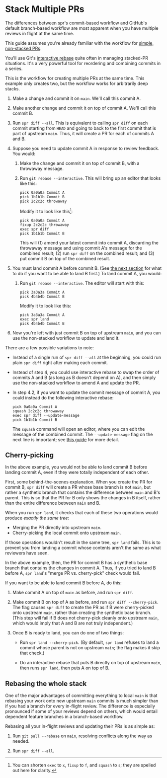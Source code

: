 # Stack Multiple PRs

The differences between spr's commit-based workflow and GitHub's default branch-based workflow are most apparent when you have multiple reviews in flight at the same time.

This guide assumes you're already familiar with the workflow for [simple, non-stacked PRs](./simple.md).

You'll use Git's [interactive rebase](https://git-scm.com/docs/git-rebase#_interactive_mode) quite often in managing stacked-PR situations. It's a very powerful tool for reordering and combining commits in a series.

This is the workflow for creating multiple PRs at the same time. This example only creates two, but the workflow works for arbitrarily deep stacks.

1. Make a change and commit it on `main`. We'll call this commit A.

2. Make another change and commit it on top of commit A. We'll call this commit B.

3. Run `spr diff --all`. This is equivalent to calling `spr diff` on each commit starting from `HEAD` and going to back to the first commit that is part of upstream `main`. Thus, it will create a PR for each of commits A and B.

4. Suppose you need to update commit A in response to review feedback. You would:

   1. Make the change and commit it on top of commit B, with a throwaway message.

   2. Run `git rebase --interactive`. This will bring up an editor that looks like this:

      ```
      pick 0a0a0a Commit A
      pick 1b1b1b Commit B
      pick 2c2c2c throwaway
      ```

      Modify it to look like this[^rebase-cmds]:

      ```
      pick 0a0a0a Commit A
      fixup 2c2c2c throwaway
      exec spr diff
      pick 1b1b1b Commit B
      ```

      This will (1) amend your latest commit into commit A, discarding the throwaway message and using commit A's message for the combined result; (2) run `spr diff` on the combined result; and (3) put commit B on top of the combined result.

5. You must land commit A before commit B. (See [the next section](#cherry-picking) for what to do if you want to be able to land B first.) To land commit A, you would:

   1. Run `git rebase --interactive`. The editor will start with this:

      ```
      pick 3a3a3a Commit A
      pick 4b4b4b Commit B
      ```

      Modify it to look like this:

      ```
      pick 3a3a3a Commit A
      exec spr land
      pick 4b4b4b Commit B
      ```

6. Now you're left with just commit B on top of upstream `main`, and you can use the non-stacked workflow to update and land it.

There are a few possible variations to note:

- Instead of a single run of `spr diff --all` at the beginning, you could run plain `spr diff` right after making each commit.

- Instead of step 4, you could use interactive rebase to swap the order of commits A and B (as long as B doesn't depend on A), and then simply use the non-stacked workflow to amend A and update the PR.

- In step 4.2, if you want to update the commit message of commit A, you could instead do the following interactive rebase:

  ```
  pick 0a0a0a Commit A
  squash 2c2c2c throwaway
  exec spr diff --update-message
  pick 1b1b1b Commit B
  ```

  The `squash` command will open an editor, where you can edit the message of the combined commit. The `--update-message` flag on the next line is important; see [this guide](./commit-message.md) for more detail.

## Cherry-picking

In the above example, you would not be able to land commit B before landing commit A, even if they were totally independent of each other.

First, some behind-the-scenes explanation. When you create the PR for commit B, `spr diff` will create a PR whose base branch is not `main`, but rather a synthetic branch that contains the difference between `main` and B's parent. This is so that the PR for B only shows the changes in B itself, rather than the entire difference between `main` and B.

When you run `spr land`, it checks that each of these two operations would produce _exactly the same tree_:

- Merging the PR directly into upstream `main`.
- Cherry-picking the local commit onto upstream `main`.

If those operations wouldn't result in the same tree, `spr land` fails. This is to prevent you from landing a commit whose contents aren't the same as what reviewers have seen.

In the above example, then, the PR for commit B has a synthetic base branch that contains the changes in commit A. Thus, if you tried to land B before A, `spr land`'s "merge PR vs. cherry-pick" check would fail.

If you want to be able to land commit B before A, do this:

1. Make commit A on top of `main` as before, and run `spr diff`.

2. Make commit B on top of A as before, and run `spr diff --cherry-pick`. The flag causes `spr diff` to create the PR as if B were cherry-picked onto upstream `main`, rather than creating the synthetic base branch. (This step will fail if B does not cherry-pick cleanly onto upstream `main`, which would imply that A and B are not truly independent.)

3. Once B is ready to land, you can do one of two things:

   - Run `spr land --cherry-pick`. (By default, `spr land` refuses to land a commit whose parent is not on upstream `main`; the flag makes it skip that check.)

   - Do an interactive rebase that puts B directly on top of upstream `main`, then runs `spr land`, then puts A on top of B.

## Rebasing the whole stack

One of the major advantages of committing everything to local `main` is that rebasing your work onto new upstream `main` commits is much simpler than if you had a branch for every in-flight review. The difference is especially pronounced if some of your reviews depend on others, which would entail dependent feature branches in a branch-based workflow.

Rebasing all your in-flight reviews and updating their PRs is as simple as:

1. Run `git pull --rebase` on `main`, resolving conflicts along the way as needed.

2. Run `spr diff --all`.

[^rebase-cmds]: You can shorten `exec` to `x`, `fixup` to `f`, and `squash` to `s`; they are spelled out here for clarity.
